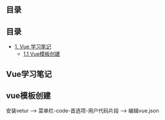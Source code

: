 ## 目录
## 目录
* [1. Vue 学习笔记](#Vue学习笔记)
  * [1.1 Vue模板创建](#Vue模板创建)

## Vue学习笔记
## vue模板创建
  安装vetur ——> 菜单栏-code-首选项-用户代码片段 ——> 编辑vue.json
